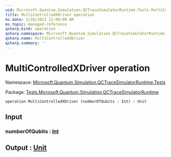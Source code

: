 ```yaml
---
uid: Microsoft.Quantum.Simulation.QCTraceSimulatorRuntime.Tests.MultiControlledXDriver
title: MultiControlledXDriver operation
ms.date: 3/26/2021 12:00:00 AM
ms.topic: managed-reference
qsharp.kind: operation
qsharp.namespace: Microsoft.Quantum.Simulation.QCTraceSimulatorRuntime.Tests
qsharp.name: MultiControlledXDriver
qsharp.summary: ''
---
```


# MultiControlledXDriver operation

Namespace: [Microsoft.Quantum.Simulation.QCTraceSimulatorRuntime.Tests](xref:Microsoft.Quantum.Simulation.QCTraceSimulatorRuntime.Tests)

Package: [Tests.Microsoft.Quantum.Simulation.QCTraceSimulatorRuntime](https://nuget.org/packages/Tests.Microsoft.Quantum.Simulation.QCTraceSimulatorRuntime)




```qsharp
operation MultiControlledXDriver (numberOfQubits : Int) : Unit
```


## Input

### numberOfQubits : [Int](xref:microsoft.quantum.lang-ref.int)





## Output : [Unit](xref:microsoft.quantum.lang-ref.unit)

